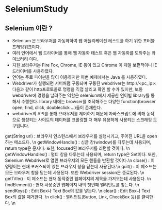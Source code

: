 # SeleniumStudy

## Selenium 이란 ?
- Selenium 은 브라우저를 자동화하여 웹 어플리케이션 테스트를 하기 위한 포터블 프레임워크이다.
- 여러 언어에서 웹 드라이버를 통해 웹 자동화 테스트 혹은 웹 자동화를 도와주는 라이브러리 이다.
- 지원 브라우저는 Fire Fox, Chrome, IE 등이 있고 Chrome 이 제일 보편적이나 IE 드라이버를 사용하였다.
- 언어는 주로 파이썬을 많이 이용하지만 이번 예제에서는 Java 를 사용하였다.
- Webdriver가 실행되면 서버처럼 구동되며 구동된 webdriver는 http://<pc_ip>:<webdriver port>다음과 같이 http프로토콜로 명령을 직접 날리고 확인 할 수가 있지만, 보통 webdriver에 명령을 날려주는 역할은 selenium에서 제공한 언어별 library를 통해서 수행한다. library 내에는 browser를 조작해주는 다양한 function(browser open, find, click, doubleclick ...)들이 존재한다.
- webdriver의 API를 통해 브라우저를 제어하기 때문에 자바스크립트에 의해 동적으로 생성되는 사이트의 데이터를 크롤링할 때 매우 유용하게 사용되는 스크래핑 도구입니다.

 get(String url) : 브라우저 인스턴스에서 브라우저를 실행시키고, 주어진 URL을 open하는 메소드다. \n
 getWindowHandle() : 싱글 창(window)를 다루는데 사용되며, return type은 문자다. 또한, focused된 브라우저를 리턴할 것이다. \n
 getWindowHandles() : 멀티 창을 다루는데  사용되며, return type은 Set이다. 또한, Selenium Webdriver로 열린 브라우저의 모든 핸들을 반환할 것이다.\n
 close() : 이 명령어는 현재 포커스되어 있는 브라우저 창을 닫는데 사용된다.\n
 quit() : 이 메소드는 모든 브라우저 창을 닫는데 사용된다. 또한 Webdriver session은 종료된다. \n
 getTitle() : 이 메소드는 현재 동작중인 웹페이지의 제목을 가져오는데 사용된다. \n
 findElement() : 현재 사용중인 웹페이지 내의 첫번째 엘리먼트를 찾는다. \n
 sendKeys() : Edit Box나 Text Box의 값을 넣는다. \n
 clear() : Edit Box나 Text Box의 값을 제거한다. \n
 click() : 엘리먼트(Button, Link, CheckBox 등)를 클릭한다. \n
